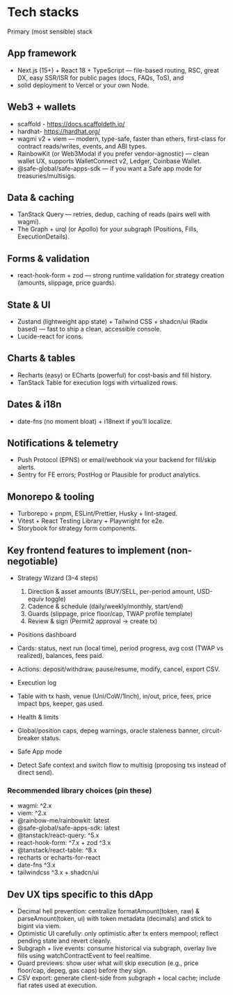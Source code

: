 
# Tech stacks

Primary (most sensible) stack

## App framework

- Next.js (15+) + React 18 + TypeScript 
— file-based routing, RSC, great DX, easy SSR/ISR for public pages (docs, FAQs, ToS), and 
- solid deployment to Vercel or your own Node.

## Web3 + wallets

- scaffold - https://docs.scaffoldeth.io/
- hardhat- https://hardhat.org/
- wagmi v2 + viem — modern, type-safe, faster than ethers, first-class for contract reads/writes, events, and ABI types.
- RainbowKit (or Web3Modal if you prefer vendor-agnostic) — clean wallet UX, supports WalletConnect v2, Ledger, Coinbase Wallet.
- @safe-global/safe-apps-sdk — if you want a Safe app mode for treasuries/multisigs.

## Data & caching

- TanStack Query — retries, dedup, caching of reads (pairs well with wagmi).
- The Graph + urql (or Apollo) for your subgraph (Positions, Fills, ExecutionDetails).

## Forms & validation

- react-hook-form + zod — strong runtime validation for strategy creation (amounts, slippage, price guards).

## State & UI

- Zustand (lightweight app state) + Tailwind CSS + shadcn/ui (Radix based) — fast to ship a clean, accessible console.
- Lucide-react for icons.

## Charts & tables

- Recharts (easy) or ECharts (powerful) for cost-basis and fill history.
- TanStack Table for execution logs with virtualized rows.

## Dates & i18n

- date-fns (no moment bloat) + i18next if you’ll localize.

## Notifications & telemetry

- Push Protocol (EPNS) or email/webhook via your backend for fill/skip alerts.
- Sentry for FE errors; PostHog or Plausible for product analytics.

## Monorepo & tooling

- Turborepo + pnpm, ESLint/Prettier, Husky + lint-staged.
- Vitest + React Testing Library + Playwright for e2e.
- Storybook for strategy form components.

## Key frontend features to implement (non-negotiable)

- Strategy Wizard (3–4 steps)

	1.	Direction & asset amounts (BUY/SELL, per-period amount, USD-equiv toggle)
	2.	Cadence & schedule (daily/weekly/monthly, start/end)
	3.	Guards (slippage, price floor/cap, TWAP profile template)
	4.	Review & sign (Permit2 approval → create tx)

- Positions dashboard
- Cards: status, next run (local time), period progress, avg cost (TWAP vs realized), balances, fees paid.
- Actions: deposit/withdraw, pause/resume, modify, cancel, export CSV.
- Execution log
- Table with tx hash, venue (Uni/CoW/1inch), in/out, price, fees, price impact bps, keeper, gas used.
- Health & limits
- Global/position caps, depeg warnings, oracle staleness banner, circuit-breaker status.
- Safe App mode
- Detect Safe context and switch flow to multisig (proposing txs instead of direct send).

### Recommended library choices (pin these)
- wagmi: ^2.x
- viem: ^2.x
- @rainbow-me/rainbowkit: latest
- @safe-global/safe-apps-sdk: latest
- @tanstack/react-query: ^5.x
- react-hook-form: ^7.x + zod ^3.x
- @tanstack/react-table: ^8.x
- recharts or echarts-for-react
- date-fns ^3.x
- tailwindcss ^3.x + shadcn/ui

## Dev UX tips specific to this dApp

- Decimal hell prevention: centralize formatAmount(token, raw) & parseAmount(token, ui) with token metadata (decimals) and stick to bigint via viem.
- Optimistic UI carefully: only optimistic after tx enters mempool; reflect pending state and revert cleanly.
- Subgraph + live events: consume historical via subgraph, overlay live fills using watchContractEvent to feel realtime.
- Guard previews: show user what will skip execution (e.g., price floor/cap, depeg, gas caps) before they sign.
- CSV export: generate client-side from subgraph + local cache; include fiat rates used at execution.
